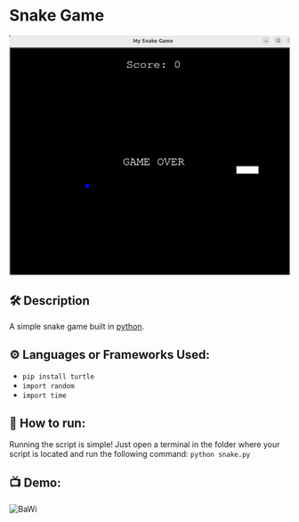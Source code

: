 # Snake Game
![image](snake-game.png)

## 🛠 Description
A simple snake game built in [python](https://www.python.org/downloads).

## ⚙️ Languages or Frameworks Used:
+ `pip install turtle`
+ `import random`
+ `import time`

## 🌟 How to run:
Running the script is simple! Just open a terminal in the folder where your script is located and run the following command:
`python snake.py`

## 📺 Demo:
![BaWi](https://user-images.githubusercontent.com/128680209/227732538-1d4ac388-0b2b-4114-9c18-a34c7ec84b8f.gif)
